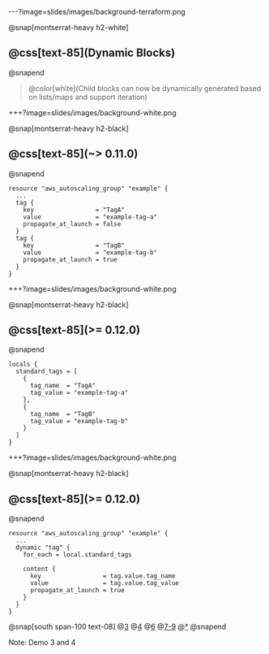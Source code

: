 ---?image=slides/images/background-terraform.png

@snap[montserrat-heavy h2-white]
## @css[text-85](Dynamic Blocks)
@snapend

> @color[white](Child blocks can now be dynamically generated based on lists/maps and support iteration)

+++?image=slides/images/background-white.png

@snap[montserrat-heavy h2-black]
## @css[text-85](~> 0.11.0)
@snapend

```
resource "aws_autoscaling_group" "example" {
  ...
  tag {
    key                 = "TagA"
    value               = "example-tag-a"
    propagate_at_launch = false
  }
  tag {
    key                 = "TagB"
    value               = "example-tag-b"
    propagate_at_launch = true
  }
}
```

+++?image=slides/images/background-white.png

@snap[montserrat-heavy h2-black]
## @css[text-85](>= 0.12.0)
@snapend

```
locals {
  standard_tags = [
    {
      tag_name  = "TagA"
      tag_value = "example-tag-a"
    },
    {
      tag_name  = "TagB"
      tag_value = "example-tag-b"
    }
  ]
}
```

+++?image=slides/images/background-white.png

@snap[montserrat-heavy h2-black]
## @css[text-85](>= 0.12.0)
@snapend

```
resource "aws_autoscaling_group" "example" {
  ...
  dynamic "tag" {
    for_each = local.standard_tags

    content {
      key                 = tag.value.tag_name
      value               = tag.value.tag_value
      propagate_at_launch = true
    }
  }
}
```

@snap[south span-100 text-08]
@[3](dynamic)
@[4](for_each)
@[6](content)
@[7-9](content)
@[*]()
@snapend

Note:
Demo 3 and 4
